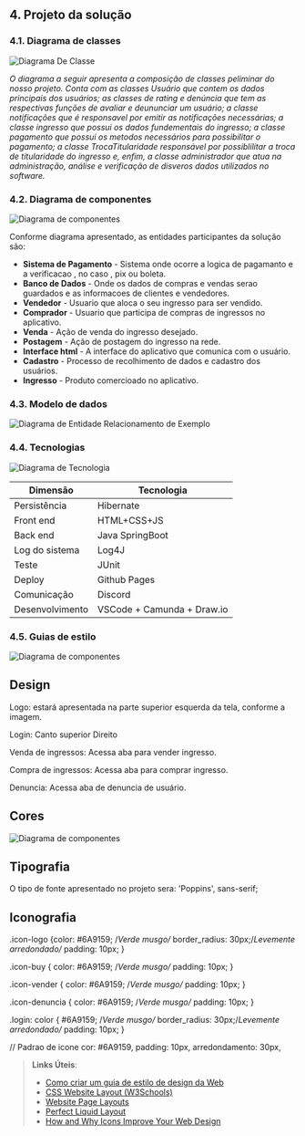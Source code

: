 ## 4. Projeto da solução

### 4.1. Diagrama de classes

![Diagrama De Classe](images/DiagramadeClasses.png)


_O diagrama a seguir apresenta a composição de classes peliminar do nosso projeto. Conta com as classes Usuário que contem os dados principais dos usuários; as classes de rating e denúncia que tem as respectivas funções de avaliar e deununciar um usuário; a classe notificações que é responsavel por emitir as notificações necessárias; a classe ingresso que possui os dados fundementais do ingresso; a classe pagamento que possui os metodos necessários para possibilitar o pagamento; a classe TrocaTitularidade responsável por possiblilitar a troca de titularidade do ingresso e, enfim, a classe administrador que atua na administração, análise e verificação de disveros dados utilizados no software._

### 4.2. Diagrama de componentes

![Diagrama de componentes](images/DiagramaComponentes.png)


Conforme diagrama apresentado, as entidades participantes da solução são:

- **Sistema de Pagamento** - Sistema onde ocorre a logica de pagamanto e a verificacao , no caso , pix ou boleta.
- **Banco de Dados** - Onde os dados de compras e vendas serao guardados e as informacoes de clientes e vendedores.
- **Vendedor** - Usuario que aloca o seu ingresso para ser vendido.
- **Comprador** - Usuario que participa de compras de ingressos no aplicativo. 
- **Venda** - Ação de venda do ingresso desejado.
- **Postagem** - Ação de postagem do ingresso na rede.
- **Interface html** - A interface do aplicativo que comunica com o usuário.
- **Cadastro** - Processo de recolhimento de dados e cadastro dos usuários.
- **Ingresso** - Produto comercioado no aplicativo.

    


### 4.3. Modelo de dados

![Diagrama de Entidade Relacionamento de Exemplo](images/DIAGRAMADERELACIONAMENTO.drawio.png)

### 4.4. Tecnologias
![Diagrama de Tecnologia](images/Tecnologias.png)



| **Dimensão**   | **Tecnologia**  |
| ---            | ---             |
| Persistência   | Hibernate       |
| Front end      | HTML+CSS+JS     |
| Back end       | Java SpringBoot |
| Log do sistema | Log4J           |
| Teste          | JUnit           |
| Deploy         | Github Pages    |
|      Comunicação            | Discord            |
|      Desenvolvimento     |  VSCode + Camunda + Draw.io            |


### 4.5. Guias de estilo

![Diagrama de componentes](images/HTMLeCSS.png)

## Design


Logo: estará apresentada na parte superior esquerda da tela, conforme a imagem.

Login: Canto superior Direito

Venda de ingressos: Acessa aba para vender ingresso.

Compra de ingressos: Acessa aba para comprar ingresso.

Denuncia: Acessa aba de denuncia de usuário.


## Cores

![Diagrama de componentes](images/Paleta_cores.jpeg)


## Tipografia

O tipo de fonte apresentado no projeto sera: 'Poppins', sans-serif;

## Iconografia

.icon-logo {color: #6A9159; /*Verde musgo/* border_radius: 30px;/*Levemente arredondado/* padding: 10px; } 

.icon-buy { color: #6A9159; /*Verde musgo/*  padding: 10px; } 

.icon-vender { color: #6A9159; /*Verde musgo/*  padding: 10px; } 

.icon-denuncia  { color: #6A9159; /*Verde musgo/*  padding: 10px; }

.login: color { #6A9159; /*Verde musgo/* border_radius: 30px;/*Levemente arredondado/* padding: 10px; }

// Padrao de icone cor: #6A9159, padding: 10px, arredondamento: 30px,

> **Links Úteis**:
>
> - [Como criar um guia de estilo de design da Web](https://edrodrigues.com.br/blog/como-criar-um-guia-de-estilo-de-design-da-web/#)
> - [CSS Website Layout (W3Schools)](https://www.w3schools.com/css/css_website_layout.asp)
> - [Website Page Layouts](http://www.cellbiol.com/bioinformatics_web_development/chapter-3-your-first-web-page-learning-html-and-css/website-page-layouts/)
> - [Perfect Liquid Layout](https://matthewjamestaylor.com/perfect-liquid-layouts)
> - [How and Why Icons Improve Your Web Design](https://usabilla.com/blog/how-and-why-icons-improve-you-web-design/)
